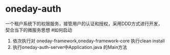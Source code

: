 # oneday-auth
一个租户系统下的权限服务，接管用户的认证和授权，采用DDD方式进行开发，契合当下的微服务思想
#如何启动
 1.  依次执行对 oneday-framework,oneday-framework-core 执行clean install
 2.  执行oneday-auth-server中Application.java 的Main方法
